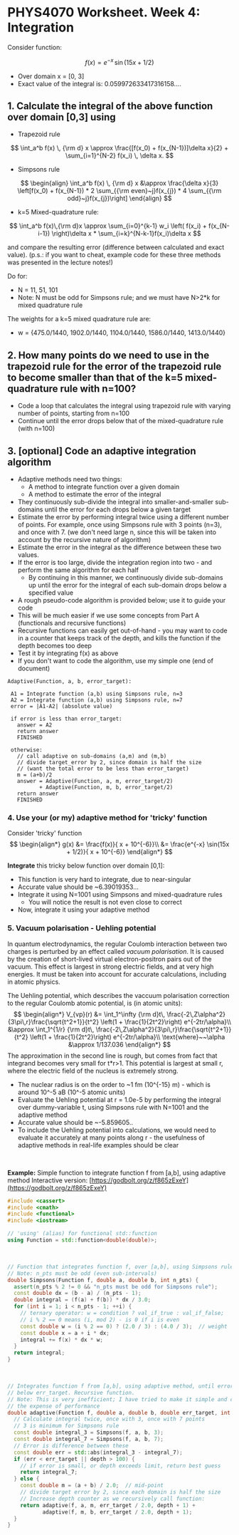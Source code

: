 # PHYS4070 Worksheet. Week 4: Integration

Consider function:

$$
f(x) = e^{-x} \, \sin(15x + 1/2)
$$

* Over domain x = [0, 3]
* Exact value of the integral is: 0.059972633417316158....

## 1. Calculate the integral of the above function over domain [0,3] using

* Trapezoid rule

$$
\int_a^b f(x) \, {\rm d} x \approx \frac{[f(x_0) + f(x_{N-1})]\delta x}{2} + \sum_{i=1}^{N-2} f(x_i) \, \delta x.
$$

* Simpsons rule

$$
\begin{align}
\int_a^b f(x) \, {\rm d} x
&\approx  \frac{\delta x}{3} \left[f(x_0) + f(x_{N-1}) * 2 \sum_{{\rm even}~j}f(x_{j}) * 4 \sum_{{\rm odd}~j}f(x_{j})\right]
\end{align}
$$

* k=5 Mixed-quadrature rule:

$$
\int_a^b f(x)\,{\rm d}x \approx \sum_{i=0}^{k-1} w_i \left( f(x_i) + f(x_{N-i-1}) \right)\delta x * \sum_{i=k}^{N-k-1}f(x_i)\delta x
$$

and compare the resulting error (difference between calculated and exact value). (p.s.: if you want to cheat, example code for these three methods was presented in the lecture notes!)

Do for:

* N = 11, 51, 101
* Note: N must be odd for Simpsons rule; and we must have N>2*k for mixed quadrature rule

The weights for a k=5 mixed quadrature rule are:

* w = {475.0/1440, 1902.0/1440, 1104.0/1440, 1586.0/1440, 1413.0/1440}

## 2. How many points do we need to use in the trapezoid rule for the error of the trapezoid rule to become smaller than that of the k=5 mixed-quadrature rule with n=100?

* Code a loop that calculates the integral using trapezoid rule with varying number of points, starting from n=100
* Continue until the error drops below that of the mixed-quadrature rule (with n=100)

## 3. [optional] Code an adaptive integration algorithm

* Adaptive methods need two things:
  * A method to integrate function over a given domain
  * A method to estimate the error of the integral
* They continuously sub-divide the integral into smaller-and-smaller sub-domains until the error for each drops below a given target
* Estimate the error by performing integral twice using a different number of points. For example, once using Simpsons rule with 3 points (n=3), and once with 7. (we don't need large n, since this will be taken into account by the recursive nature of algorithm)
* Estimate the error in the integral as the difference between these two values.
* If the error is too large, divide the integration region into two - and perform the same algorithm for each half
  * By continuing in this manner, we continuously divide sub-domains up until the error for the integral of each sub-domain drops below a specified value
* A rough pseudo-code algorithm is provided below; use it to guide your code
* This will be much easier if we use some concepts from Part A (functionals and recursive functions)
* Recursive functions can easily get out-of-hand - you may want to code in a counter that keeps track of the depth, and kills the function if the depth becomes too deep
* Test it by integrating f(x) as above
* If you don't want to code the algorithm, use my simple one (end of document)

```code
Adaptive(Function, a, b, error_target):

 A1 = Integrate function (a,b) using Simpsons rule, n=3
 A2 = Integrate function (a,b) using Simpsons rule, n=7
 error = |A1-A2| (absolute value)

 if error is less than error_target:
   answer = A2
   return answer
   FINISHED

 otherwise:
   // call adaptive on sub-domains (a,m) and (m,b)
   // divide target_error by 2, since domain is half the size
   // (want the total error to be less than error_target)
   m = (a+b)/2
   answer = Adaptive(Function, a, m, error_target/2)
          + Adaptive(Function, m, b, error_target/2)
   return answer
   FINISHED
```

### 4. Use your (or my) adaptive method for 'tricky' function

Consider 'tricky' function
$$
\begin{align*}
g(x) &=  \frac{f(x)}{ x + 10^{-6}}\\
&= \frac{e^{-x} \sin(15x + 1/2)}{ x + 10^{-6}}
\end{align*}
$$

 **Integrate** this tricky below function over domain [0,1]:

* This function is very hard to integrate, due to near-singular
* Accurate value should be ~6.39019353...
* Integrate it using N=1001 using Simpsons and mixed-quadrature rules
  * You will notice the result is not even close to correct
* Now, integrate it using your adaptive method  

### 5. Vacuum polarisation - Uehling potential

In quantum electrodynamics, the regular Coulomb interaction between two charges is perturbed by an effect called _vacuum polarisation_. It is caused by the creation of short-lived virtual electron-positron pairs out of the vacuum. This effect is largest in strong electric fields, and at very high energies. It must be taken into account for accurate calculations, including in atomic physics.

The Uehling potential, which describes the vaccuum polarisation correction to the regular Coulomb atomic potential, is (in atomic units):
$$
\begin{align*}
V_{vp}(r) &= \int_1^\infty {\rm d}t\, \frac{-2\,Z\alpha^2}{3\pi\,r}\frac{\sqrt{t^2+1}}{t^2}
\left(1 + \frac{1}{2t^2}\right) e^{-2tr/\alpha}\\
&\approx \int_1^{1/r} {\rm d}t\, \frac{-2\,Z\alpha^2}{3\pi\,r}\frac{\sqrt{t^2+1}}{t^2}
\left(1 + \frac{1}{2t^2}\right) e^{-2tr/\alpha}\\
\text{where}~~\alpha &\approx 1/137.036
\end{align*}
$$
The approximation in the second line is rough, but comes from fact that integrand becomes very small for t*r>1. This potential is largest at small r, where the electric field of the nucleus is extremely strong.

* The nuclear radius is on the order to ~1 fm (10^{-15} m) - which is around 10^-5 aB (10^-5 atomic units)
* Evaluate the Uehling potential at r = 1.0e-5 by performing the integral over dummy-variable t, using Simpsons rule with N=1001 and the adaptive method
* Accurate value should be ~-5.859605..
* To include the Uehling potential into calculations, we would need to evaluate it accurately at many points along r - the usefulness of adaptive methods in real-life examples should be clear

&nbsp;

**Example:**
Simple function to integrate function f from [a,b], using adaptive method
Interactive version: [https://godbolt.org/z/f865zExeY](https://godbolt.org/z/f865zExeY)

```cpp
#include <cassert>
#include <cmath>
#include <functional>
#include <iostream>

// 'using' (alias) for functional std::function
using Function = std::function<double(double)>;
```

&nbsp;

```cpp
// Function that integrates function f, over [a,b], using Simpsons rule.
// Note: n_pts must be odd (even sub-intervals)
double Simpsons(Function f, double a, double b, int n_pts) {
  assert(n_pts % 2 != 0 && "n_pts must be odd for Simpsons rule");
  const double dx = (b - a) / (n_pts - 1);
  double integral = (f(a) + f(b)) * dx / 3.0;
  for (int i = 1; i < n_pts - 1; ++i) {
    // ternary operator: w = condition ? val_if_true : val_if_false;
    // i % 2 == 0 means (i, mod 2) - is 0 if i is even
    const double w = (i % 2 == 0) ? (2.0 / 3) : (4.0 / 3);  // weight
    const double x = a + i * dx;
    integral += f(x) * dx * w;
  }
  return integral;
}
```

&nbsp;

```cpp
// Integrates function f from [a,b], using adaptive method, until error drops
// below err_target. Recursive function.
// Note: This is very inefficient; I have tried to make it simple and clear at
// the expense of performance
double adaptive(Function f, double a, double b, double err_target, int depth = 1) {
  // Calculate integral twice, once with 3, once with 7 points
  // 3 is minimum for Simpsons rule
  const double integral_3 = Simpsons(f, a, b, 3);
  const double integral_7 = Simpsons(f, a, b, 7);
  // Error is difference between these
  const double err = std::abs(integral_3 - integral_7);
  if (err < err_target || depth > 100) {
    // if error is small, or depth exceeds limit, return best guess
    return integral_7;
  } else {
    const double m = (a + b) / 2.0;  // mid-point
    // divide target error by 2, since each domain is half the size
    // Increase depth counter as we recursively call function:
    return adaptive(f, a, m, err_target / 2.0, depth + 1) +
           adaptive(f, m, b, err_target / 2.0, depth + 1);
  }
}
```
